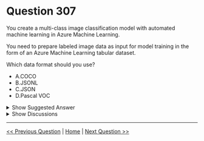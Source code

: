 # Question 307

You create a multi-class image classification model with automated machine learning in Azure Machine Learning.

You need to prepare labeled image data as input for model training in the form of an Azure Machine Learning tabular dataset.

Which data format should you use?

- A.COCO
- B.JSONL
- C.JSON
- D.Pascal VOC

<details>
  <summary>Show Suggested Answer</summary>

<strong>B</strong><br>

</details>

<details>
  <summary>Show Discussions</summary>

<blockquote><p><strong>GHill1982</strong> <code>(Fri 12 Jul 2024 19:07)</code> - <em>Upvotes: 3</em></p><p>To prepare labeled image data as input for model training in the form of an Azure Machine Learning tabular dataset, you should use the JSONL format. https://learn.microsoft.com/en-us/azure/machine-learning/how-to-prepare-datasets-for-automl-images?view=azureml-api-2&amp;ssp=1</p></blockquote>
<blockquote><p><strong>ferren</strong> <code>(Mon 11 Mar 2024 05:12)</code> - <em>Upvotes: 1</em></p><p>bard says B is correct and give some example</p></blockquote>
<blockquote><p><strong>snegnik</strong> <code>(Sun 03 Dec 2023 13:45)</code> - <em>Upvotes: 1</em></p><p>To use labeled image data for a tabular dataset, you need to prepare the data in the accepted format. According to the Microsoft Learn website, labeled data should be in JSONL format. JSONL is a format where each line of the file is a valid JSON object, which makes it easy to read and parse[1]. Once you have your labeled data in JSONL format, you can use it to create an MLTable, which packages your data into a consumable object for training. https://learn.microsoft.com/en-us/azure/machine-learning/how-to-prepare-datasets-for-automl-images?view=azureml-api-2&amp;tabs=cli</p></blockquote>
<blockquote><p><strong>sap_dg</strong> <code>(Wed 27 Sep 2023 17:35)</code> - <em>Upvotes: 1</em></p><p>A. COCO
To prepare labeled image data as input for model training in the form of an Azure Machine Learning tabular dataset, you should use the COCO (Common Objects in Context) data format.</p></blockquote>
<blockquote><p><strong>sap_dg</strong> <code>(Wed 27 Sep 2023 17:42)</code> - <em>Upvotes: 5</em></p><p>Take it back. JSONL is correct</p></blockquote>
<blockquote><p><strong>oakmm</strong> <code>(Fri 22 Sep 2023 22:31)</code> - <em>Upvotes: 3</em></p><p>https://learn.microsoft.com/en-us/azure/machine-learning/how-to-prepare-datasets-for-automl-images?tabs=cli</p></blockquote>

</details>

---

[<< Previous Question](question_306.md) | [Home](../index.md) | [Next Question >>](question_308.md)
